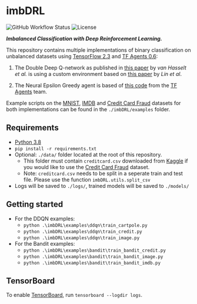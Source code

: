 # imbDRL

![GitHub Workflow Status](https://img.shields.io/github/workflow/status/Denbergvanthijs/imbDRL/Build) ![License](https://img.shields.io/github/license/Denbergvanthijs/imbDRL)

***Imbalanced Classification with Deep Reinforcement Learning.***

This repository contains multiple implementations of binary classification on unbalanced datasets using [TensorFlow 2.3](https://www.tensorflow.org/) and [TF Agents 0.6](https://www.tensorflow.org/agents):

1. The Double Deep Q-network as published in [this paper](https://arxiv.org/abs/1509.06461) by *van Hasselt et al.* is using a custom environment based on [this paper](https://arxiv.org/abs/1901.01379) by *Lin et al*.

2. The Neural Epsilon Greedy agent is based of [this code](https://www.tensorflow.org/agents/tutorials/bandits_tutorial) from the [TF Agents](https://www.tensorflow.org/agents) team.

Example scripts on the [MNIST](http://yann.lecun.com/exdb/mnist/), [IMDB](http://ai.stanford.edu/~amaas/data/sentiment/) and [Credit Card Fraud](https://www.kaggle.com/mlg-ulb/creditcardfraud) datasets for both implementations can be found in the `./imbDRL/examples` folder.

## Requirements

* [Python 3.8](https://www.python.org/downloads/release/python-386/)
* `pip install -r requirements.txt`
* Optional: `./data/` folder located at the root of this repository.
  * This folder must contain ```creditcard.csv``` downloaded from [Kaggle](https://www.kaggle.com/mlg-ulb/creditcardfraud) if you would like to use the [Credit Card Fraud](https://www.kaggle.com/mlg-ulb/creditcardfraud) dataset.
  * Note: `creditcard.csv` needs to be split in a seperate train and test file. Please use the function `imbDRL.utils.split_csv`
* Logs will be saved to `./logs/`, trained models will be saved to `./models/`

## Getting started

* For the DDQN examples:
  * `python .\imbDRL\examples\ddqn\train_cartpole.py`
  * `python .\imbDRL\examples\ddqn\train_credit.py`
  * `python .\imbDRL\examples\ddqn\train_image.py`
* For the Bandit examples:
  * `python .\imbDRL\examples\bandit\train_bandit_credit.py`
  * `python .\imbDRL\examples\bandit\train_bandit_image.py`
  * `python .\imbDRL\examples\bandit\train_bandit_imdb.py`

## TensorBoard

To enable [TensorBoard](https://www.tensorflow.org/tensorboard), run ```tensorboard --logdir logs```.
